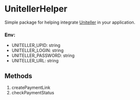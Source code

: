 # UnitellerHelper

Simple package for helping integrate [Uniteller](https://www.uniteller.ru/) in your application.

### Env:
<ul>
    <li>UNITELLER_UPID: string</li>
    <li>UNITELLER_LOGIN: string</li>
    <li>UNITELLER_PASSWORD: string</li>
    <li>UNITELLER_URL: string</li>
</ul>

## Methods
<ol>
    <li>createPaymentLink</li>
    <li>checkPaymentStatus</li>
</ol>